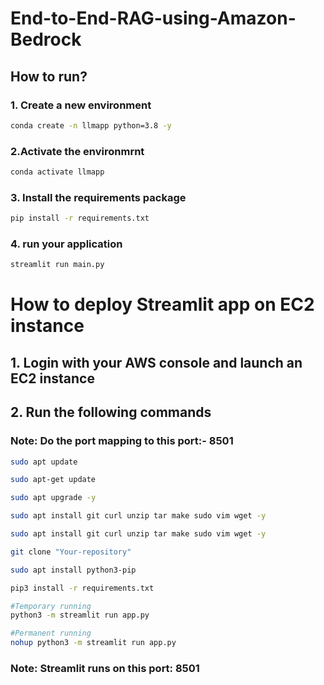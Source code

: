 # End-to-End-RAG-using-Amazon-Bedrock

## How to run?

### 1. Create a new environment

```bash
conda create -n llmapp python=3.8 -y
```

### 2.Activate the environmrnt
```bash
conda activate llmapp 
```

### 3. Install the requirements package
```bash
pip install -r requirements.txt
```

### 4. run your application
```bash
streamlit run main.py
```



# How to deploy Streamlit app on EC2 instance

## 1. Login with your AWS console and launch an EC2 instance

## 2. Run the following commands

### Note: Do the port mapping to this port:- 8501

```bash
sudo apt update
```


```bash
sudo apt-get update
```

```bash
sudo apt upgrade -y
```

```bash
sudo apt install git curl unzip tar make sudo vim wget -y
```

```bash
sudo apt install git curl unzip tar make sudo vim wget -y
```

```bash
git clone "Your-repository"
```

```bash
sudo apt install python3-pip
```

```bash
pip3 install -r requirements.txt
```

```bash
#Temporary running
python3 -m streamlit run app.py
```


```bash
#Permanent running
nohup python3 -m streamlit run app.py
```
### Note: Streamlit runs on this port: 8501



